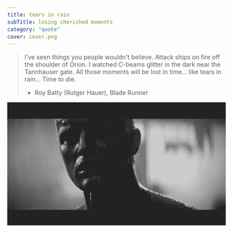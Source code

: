 ```yaml
---
title: tears in rain
subTitle: losing cherished moments
category: "quote"
cover: cover.png
---
```

> I've seen things you people wouldn't believe. Attack ships on fire off the shoulder of Orion. I watched C-beams glitter in the dark near the Tannhauser gate. All those moments will be lost in time... like tears in rain... Time to die.
>
> - Roy Batty (Rutger Hauer), Blade Runner

![roy batty bleeds out in the rain, lamenting losing his cherished moments and memories as he dies](cover.png)
